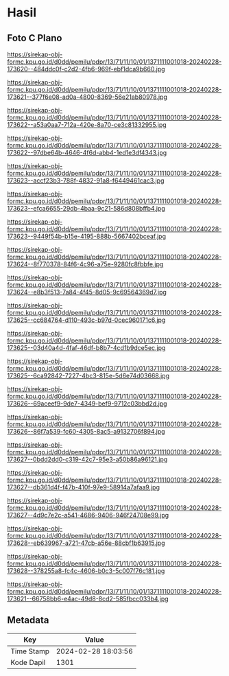 # Hasil

## Foto C Plano

https://sirekap-obj-formc.kpu.go.id/d0dd/pemilu/pdpr/13/71/11/10/01/1371111001018-20240228-173620--484ddc0f-c2d2-4fb6-969f-ebf1dca9b660.jpg

https://sirekap-obj-formc.kpu.go.id/d0dd/pemilu/pdpr/13/71/11/10/01/1371111001018-20240228-173621--377f6e08-ad0a-4800-8369-56e21ab80978.jpg

https://sirekap-obj-formc.kpu.go.id/d0dd/pemilu/pdpr/13/71/11/10/01/1371111001018-20240228-173622--a53a0aa7-712a-420e-8a70-ce3c81332955.jpg

https://sirekap-obj-formc.kpu.go.id/d0dd/pemilu/pdpr/13/71/11/10/01/1371111001018-20240228-173622--97dbe64b-4646-4f6d-abb4-1ed1e3df4343.jpg

https://sirekap-obj-formc.kpu.go.id/d0dd/pemilu/pdpr/13/71/11/10/01/1371111001018-20240228-173623--accf23b3-788f-4832-91a8-f6449461cac3.jpg

https://sirekap-obj-formc.kpu.go.id/d0dd/pemilu/pdpr/13/71/11/10/01/1371111001018-20240228-173623--efca6655-29db-4baa-9c21-586d808bffb4.jpg

https://sirekap-obj-formc.kpu.go.id/d0dd/pemilu/pdpr/13/71/11/10/01/1371111001018-20240228-173623--9449f54b-b15e-4195-888b-5667402bceaf.jpg

https://sirekap-obj-formc.kpu.go.id/d0dd/pemilu/pdpr/13/71/11/10/01/1371111001018-20240228-173624--8f770378-84f6-4c96-a75e-9280fc8fbbfe.jpg

https://sirekap-obj-formc.kpu.go.id/d0dd/pemilu/pdpr/13/71/11/10/01/1371111001018-20240228-173624--e8b3f513-7a84-4f45-8d05-9c69564369d7.jpg

https://sirekap-obj-formc.kpu.go.id/d0dd/pemilu/pdpr/13/71/11/10/01/1371111001018-20240228-173625--cc684764-d110-493c-b97d-0cec960171c6.jpg

https://sirekap-obj-formc.kpu.go.id/d0dd/pemilu/pdpr/13/71/11/10/01/1371111001018-20240228-173625--03d40a4d-4faf-46df-b8b7-4cd1b9dce5ec.jpg

https://sirekap-obj-formc.kpu.go.id/d0dd/pemilu/pdpr/13/71/11/10/01/1371111001018-20240228-173625--6ca92842-7227-4bc3-815e-5d6e74d03668.jpg

https://sirekap-obj-formc.kpu.go.id/d0dd/pemilu/pdpr/13/71/11/10/01/1371111001018-20240228-173626--69aceef9-9de7-4349-bef9-9712c03bbd2d.jpg

https://sirekap-obj-formc.kpu.go.id/d0dd/pemilu/pdpr/13/71/11/10/01/1371111001018-20240228-173626--86f7a539-fc60-4305-8ac5-a9132706f894.jpg

https://sirekap-obj-formc.kpu.go.id/d0dd/pemilu/pdpr/13/71/11/10/01/1371111001018-20240228-173627--0bdd2dd0-c319-42c7-95e3-a50b86a96121.jpg

https://sirekap-obj-formc.kpu.go.id/d0dd/pemilu/pdpr/13/71/11/10/01/1371111001018-20240228-173627--db361d4f-f47b-410f-97e9-58914a7afaa9.jpg

https://sirekap-obj-formc.kpu.go.id/d0dd/pemilu/pdpr/13/71/11/10/01/1371111001018-20240228-173627--4d9c7e2c-a541-4686-9406-946f24708e99.jpg

https://sirekap-obj-formc.kpu.go.id/d0dd/pemilu/pdpr/13/71/11/10/01/1371111001018-20240228-173628--eb639967-a721-47cb-a56e-88cbf1b63915.jpg

https://sirekap-obj-formc.kpu.go.id/d0dd/pemilu/pdpr/13/71/11/10/01/1371111001018-20240228-173628--378255a8-fc4c-4606-b0c3-5c007f76c181.jpg

https://sirekap-obj-formc.kpu.go.id/d0dd/pemilu/pdpr/13/71/11/10/01/1371111001018-20240228-173621--66758bb6-e4ac-49d8-8cd2-585fbcc033b4.jpg


## Metadata

| Key        | Value               |
| ---------- | ------------------- |
| Time Stamp | 2024-02-28 18:03:56 |
| Kode Dapil | 1301                |



